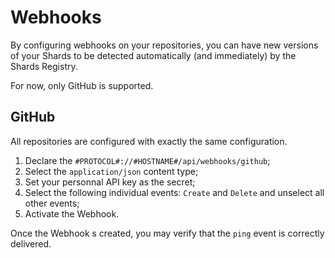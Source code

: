 # Webhooks

By configuring webhooks on your repositories, you can have new versions of your
Shards to be detected automatically (and immediately) by the Shards Registry.

For now, only GitHub is supported.

## GitHub

All repositories are configured with exactly the same configuration.

1. Declare the `#PROTOCOL#://#HOSTNAME#/api/webhooks/github`;
2. Select the `application/json` content type;
3. Set your personnal API key as the secret;
4. Select the following individual events: `Create` and `Delete` and unselect
   all other events;
5. Activate the Webhook.

Once the Webhook s created, you may verify that the `ping` event is correctly
delivered.
